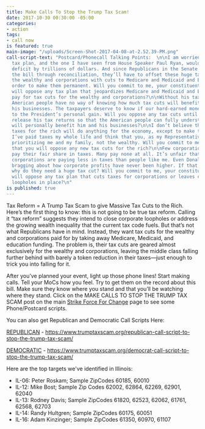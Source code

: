 ```yaml
---
title: Make Calls To Stop the Trump Tax Scam!
date: 2017-10-30 00:30:00 -05:00
categories:
- action
tags:
- call now
is featured: true
main-image: "/uploads/Screen-Shot-2017-04-08-at-2.52.39-PM.png"
call-script-text: "Postcard/Phonecall Talking Points:  \n\nI am worried that Trump’s
  tax plan, and the one I have seen from House Speaker Paul Ryan, would increase the
  deficit by trillions of dollars. And since Republicans in the Senate want to pass
  the bill through reconciliation, they’ll have to offset these huge tax cuts for
  the wealthy and corporations with cuts to Medicare and Medicaid and Education in
  order to make them permanent. Will you commit to me, your constituent, that you
  will oppose any tax plan that jeopardizes Medicare and Medicaid and Education to
  pay for tax cuts for the wealthy and corporations?\n\nWithout his tax returns, the
  American people have no way of knowing how much tax cuts will benefit Trump and
  his businesses. The taxpayers deserve to know if our hard-earned money is going
  to the President’s personal gain. Will you oppose any tax cuts until President Trump
  release his tax returns so that the American people can fully understand how it
  will personally benefit him and his businesses?\n\nI don’t believe that cutting
  taxes for the rich will do anything for the economy, except to make the rich richer.
  I’ve paid taxes my whole life and think that you, as my Representative, should be
  prioritizing me and my family, not the wealthy. Will you commit to me, your constituent,
  that you will oppose any new tax cuts for the rich?\n\nFew corporations actually
  pay their fair share in taxes. Many pay none at all. It’s unfair that many rich
  corporations are paying less in taxes than people like me. Even Donald Trump is
  bragging about how corporate profits have never been higher. If that’s true, then
  why do they need a huge tax cut? Will you commit to me, your constituent, that you
  will oppose any tax plan that cuts taxes for corporations or leaves corporate tax
  loopholes in place?\n"
is published: true
---
```


Tax Reform = A Trump Tax Scam to give Massive Tax Cuts to the Rich.  
Here’s the first thing to know: this is not going to be true tax reform. Calling it “tax reform” suggests they intend to close corporate loopholes or address the growing wealth inequality that the current tax code fuels. But that’s not what Republicans have in mind. Instead, they want tax cuts for the wealthy and corporations paid for by taking away Medicare, Medicaid, and education funding. The problem is, their tax cuts are geared almost exclusively for the wealthy and corporations, leaving the middle class falling further behind with barely a token reduction in their taxes—just enough to trick you into falling for it. 

After you’ve planned your event, light up those phone lines! Start making calls. Tell your MoCs how you feel. Try to get them on the record about this bill. Make sure they know where you stand and that you’ll be watching where they stand. Click on the MAKE CALLS TO STOP THE TRUMP TAX SCAM post on the main [Strike Force For Change](http://strikeforceforchange.com) page to see some Phone/Postcard scripts. 

You can also get Republican and Democratic Call Scripts Here:

[REPUBLICAN](https://www.trumptaxscam.org/republican-call-script-to-stop-the-trump-tax-scam/) - https://www.trumptaxscam.org/republican-call-script-to-stop-the-trump-tax-scam/

[DEMOCRATIC](https://www.trumptaxscam.org/democrat-call-script-to-stop-the-trump-tax-scam/) - https://www.trumptaxscam.org/democrat-call-script-to-stop-the-trump-tax-scam/ 

Here are the top targets we've identified in Illinois: 

* IL-06: Peter Roskam; Sample ZipCodes 60185, 60010
* IL-12: Mike Bost; Sample Zip Codes 62002, 62864, 62269, 62901, 62040
* IL-13: Rodney Davis; Sample ZipCodes 61820, 62523, 62062, 61761, 62568, 62703
* IL-14: Randy Hultgren; Sample ZipCodes 60175, 60051
* IL-16: Adam Kinzinger; Sample ZipCodes 61350, 60970, 61107
